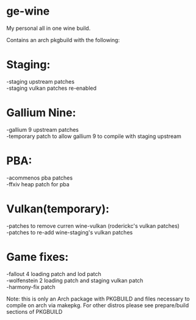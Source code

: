 # ge-wine
My personal all in one wine build.  

Contains an arch pkgbuild with the following:  

# Staging:  
-staging upstream patches  
-staging vulkan patches re-enabled  

# Gallium Nine:  
-gallium 9 upstream patches  
-temporary patch to allow gallium 9 to compile with staging upstream  

# PBA:  
-acommenos pba patches  
-ffxiv heap patch for pba  

# Vulkan(temporary):  
-patches to remove curren wine-vulkan (roderickc's vulkan patches)  
-patches to re-add wine-staging's vulkan patches  

# Game fixes:  
-fallout 4 loading patch and lod patch  
-wolfenstein 2 loading patch and staging vulkan patch  
-harmony-fix patch  

Note: this is only an Arch package with PKGBUILD and files necessary to compile on arch via makepkg. For other distros please see prepare/build sections of PKGBUILD  

